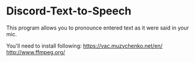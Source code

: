 # Discord-Text-to-Speech
This program allows you to pronounce entered text as it were said in your mic.

You'll need to install following:
https://vac.muzychenko.net/en/
http://www.ffmpeg.org/

